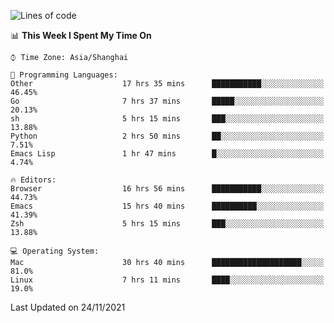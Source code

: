 <!--START_SECTION:waka-->
![Lines of code](https://img.shields.io/badge/From%20Hello%20World%20I%27ve%20Written-30851%20lines%20of%20code-blue)

📊 **This Week I Spent My Time On** 

```text
⌚︎ Time Zone: Asia/Shanghai

💬 Programming Languages: 
Other                    17 hrs 35 mins      ███████████░░░░░░░░░░░░░░   46.45% 
Go                       7 hrs 37 mins       █████░░░░░░░░░░░░░░░░░░░░   20.13% 
sh                       5 hrs 15 mins       ███░░░░░░░░░░░░░░░░░░░░░░   13.88% 
Python                   2 hrs 50 mins       ██░░░░░░░░░░░░░░░░░░░░░░░   7.51% 
Emacs Lisp               1 hr 47 mins        █░░░░░░░░░░░░░░░░░░░░░░░░   4.74%

🔥 Editors: 
Browser                  16 hrs 56 mins      ███████████░░░░░░░░░░░░░░   44.73% 
Emacs                    15 hrs 40 mins      ██████████░░░░░░░░░░░░░░░   41.39% 
Zsh                      5 hrs 15 mins       ███░░░░░░░░░░░░░░░░░░░░░░   13.88%

💻 Operating System: 
Mac                      30 hrs 40 mins      ████████████████████░░░░░   81.0% 
Linux                    7 hrs 11 mins       ████░░░░░░░░░░░░░░░░░░░░░   19.0%

```


 Last Updated on 24/11/2021
<!--END_SECTION:waka-->
